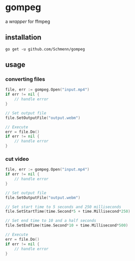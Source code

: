 # gompeg
a *wrapper* for ffmpeg

## installation

`go get -u github.com/Schmenn/gompeg`

## usage

### converting files

```go
file, err := gompeg.Open("input.mp4")
if err != nil {
	// handle error
}

// Set output file
file.SetOutputFile("output.webm")

// Execute
err = file.Do()
if err != nil {
	// handle error
}
```

### cut video

```go
file, err := gompeg.Open("input.mp4")
if err != nil {
	// handle error
}

// Set output file
file.SetOutputFile("output.webm")

// Set start time to 5 seconds and 250 milliseconds
file.SetStartTime(time.Second*5 + time.Millisecond*250)

// Set end time to 10 and a half seconds
file.SetEndTime(time.Second*10 + time.Millisecond*500)

// Execute
err = file.Do()
if err != nil {
	// handle error
}
```
